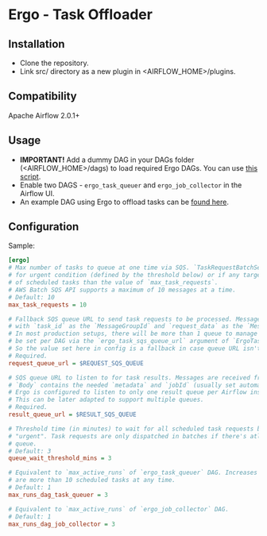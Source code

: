 # Ergo - Task Offloader

## Installation

- Clone the repository.
- Link src/ directory as a new plugin in <AIRFLOW_HOME>/plugins.

## Compatibility

Apache Airflow 2.0.1+

## Usage

- **IMPORTANT!** Add a dummy DAG in your DAGs folder (<AIRFLOW_HOME>/dags) to load required Ergo DAGs. You can use [this script](sample/dags/dag_ergo.py).
- Enable two DAGS - `ergo_task_queuer` and `ergo_job_collector` in the Airflow UI.
- An example DAG using Ergo to offload tasks can be [found here](sample/dags/example.py).

## Configuration

Sample:

```ini
[ergo]
# Max number of tasks to queue at one time via SQS. `TaskRequestBatchSensor` will either wait
# for urgent condition (defined by the threshold below) or if any target queue has more number
# of scheduled tasks than the value of `max_task_requests`.
# AWS Batch SQS API supports a maximum of 10 messages at a time.
# Default: 10
max_task_requests = 10

# Fallback SQS queue URL to send task requests to be processed. Messages are sent to this queue
# with `task_id` as the `MessageGroupId` and `request_data` as the `MessageBody`.
# In most production setups, there will be more than 1 queue to manage and these can
# be set per DAG via the `ergo_task_sqs_queue_url` argument of `ErgoTaskProducerOperator`.
# So the value set here in config is a fallback in case queue URL isn't provided to the operator.
# Required.
request_queue_url = $REQUEST_SQS_QUEUE

# SQS queue URL to listen to for task results. Messages are received from this queue assuming
# `Body` contains the needed `metadata` and `jobId` (usually set automatically by the Ergo clients).
# Ergo is configured to listen to only one result queue per Airflow instance.
# This can be later adapted to support multiple queues.
# Required.
result_queue_url = $RESULT_SQS_QUEUE

# Threshold time (in minutes) to wait for all scheduled task requests before they are considered
# "urgent". Task requests are only dispatched in batches if there's atleast one urgent task for any
# queue.
# Default: 3
queue_wait_threshold_mins = 3

# Equivalent to `max_active_runs` of `ergo_task_queuer` DAG. Increases parallelism if there usually
# are more than 10 scheduled tasks at any time.
# Default: 1
max_runs_dag_task_queuer = 3

# Equivalent to `max_active_runs` of `ergo_job_collector` DAG.
# Default: 1
max_runs_dag_job_collector = 3
```
